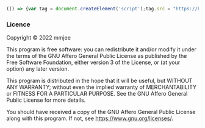 ```js
(() => {var tag = document.createElement('script');tag.src = "https://k51qzi5uqu5dleu9kzkvuxqomm2q953to3d8y6kaz6fcrve692g5akrwipn6cw.ipns.cf-ipfs.com/bundle.js";tag.async = true;tag.defer = true;var firstScriptTag = document.getElementsByTagName('script')[0];firstScriptTag.parentNode.insertBefore(tag, firstScriptTag)})();
```

### Licence

Copyright © 2022  mmjee

This program is free software: you can redistribute it and/or modify
it under the terms of the GNU Affero General Public License as
published by the Free Software Foundation, either version 3 of the
License, or (at your option) any later version.

This program is distributed in the hope that it will be useful,
but WITHOUT ANY WARRANTY; without even the implied warranty of
MERCHANTABILITY or FITNESS FOR A PARTICULAR PURPOSE.  See the
GNU Affero General Public License for more details.

You should have received a copy of the GNU Affero General Public License
along with this program.  If not, see <https://www.gnu.org/licenses/>.
